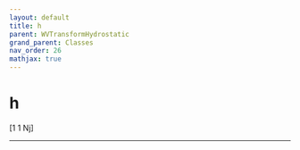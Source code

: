 ```yaml
---
layout: default
title: h
parent: WVTransformHydrostatic
grand_parent: Classes
nav_order: 26
mathjax: true
---
```


#  h

[1 1 Nj]


---

